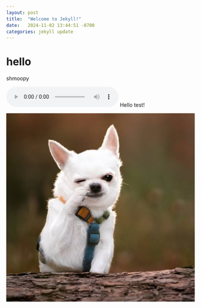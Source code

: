 ```yaml
---
layout: post
title:  "Welcome to Jekyll!"
date:   2024-11-02 13:44:51 -0700
categories: jekyll update
---
```


# hello
shmoopy

<audio controls autoplay>
  <source src="/assets/audio/test_of_audlog.mp3">
Your browser does not support the audio element.
</audio>
Hello test!

![dog](/assets/dog.jpg)
